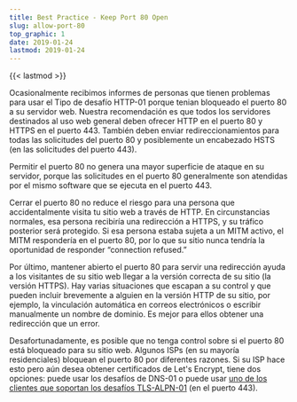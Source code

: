 ```yaml
---
title: Best Practice - Keep Port 80 Open
slug: allow-port-80
top_graphic: 1
date: 2019-01-24
lastmod: 2019-01-24
---
```


{{< lastmod >}}

Ocasionalmente recibimos informes de personas que tienen problemas para usar el
Tipo de desafío HTTP-01 porque tenian bloqueado el puerto 80 a su servidor web. 
Nuestra recomendación es que todos los servidores destinados al uso web general deben 
ofrecer HTTP en el puerto 80 y HTTPS en el puerto 443. 
También deben enviar redireccionamientos para todas las solicitudes del puerto 80 y 
posiblemente un encabezado HSTS (en las solicitudes del puerto 443).

Permitir el puerto 80 no genera una mayor superficie de ataque en su servidor, 
porque las solicitudes en el puerto 80 generalmente son atendidas por el mismo software 
que se ejecuta en el puerto 443.

Cerrar el puerto 80 no reduce el riesgo para una persona que accidentalmente
visita tu sitio web a través de HTTP. En circunstancias normales, esa persona
recibiría una redirección a HTTPS, y su tráfico posterior será protegido. 
Si esa persona estaba sujeta a un MITM activo, el MITM respondería en el puerto 80, 
por lo que su sitio nunca tendría la oportunidad de responder 
“connection refused.”

Por último, mantener abierto el puerto 80 para servir una redirección ayuda a los visitantes 
de su sitio web llegar a la versión correcta de su sitio (la versión HTTPS).
Hay varias situaciones que escapan a su control y que pueden incluir brevemente a alguien en la 
versión HTTP de su sitio, por ejemplo, la vinculación automática en correos electrónicos o escribir 
manualmente un nombre de dominio. Es mejor para ellos obtener una redirección que un error.

Desafortunadamente, es posible que no tenga control sobre si el puerto 80
está bloqueado para su sitio web. Algunos ISPs (en su mayoría residenciales) bloquean el puerto 80 por diferentes razones.
Si su ISP hace esto pero aún desea obtener certificados de Let's Encrypt, tiene dos opciones: puede usar los 
desafíos de DNS-01 o puede usar [uno de los clientes que soportan los desafíos TLS-ALPN-01](https://community.letsencrypt.org/t/which-client-support-tls-alpn-challenge/75859/2) (en el puerto 443).
